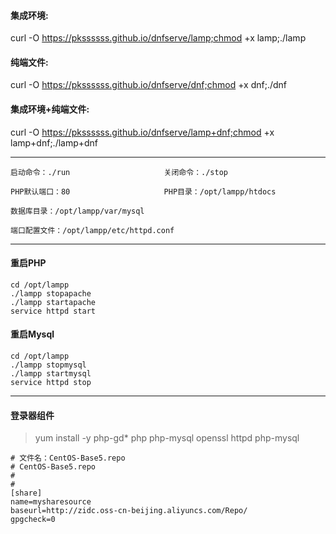 #### 集成环境:

curl -O https://pkssssss.github.io/dnfserve/lamp;chmod +x lamp;./lamp

#### 纯端文件:

curl -O https://pkssssss.github.io/dnfserve/dnf;chmod +x dnf;./dnf

#### 集成环境+纯端文件:

curl -O https://pkssssss.github.io/dnfserve/lamp+dnf;chmod +x lamp+dnf;./lamp+dnf

------

```shell
启动命令：./run                     关闭命令：./stop

PHP默认端口：80                     PHP目录：/opt/lampp/htdocs          

数据库目录：/opt/lampp/var/mysql

端口配置文件：/opt/lampp/etc/httpd.conf
```

------

#### 重启PHP

```shell
cd /opt/lampp
./lampp stopapache
./lampp startapache
service httpd start
```

#### 重启Mysql

```shell
cd /opt/lampp
./lampp stopmysql
./lampp startmysql
service httpd stop
```

------

#### 登录器组件

> yum install -y php-gd* php php-mysql openssl httpd php-mysql

```shell
# 文件名：CentOS-Base5.repo
# CentOS-Base5.repo
#
#
[share]
name=mysharesource
baseurl=http://zidc.oss-cn-beijing.aliyuncs.com/Repo/
gpgcheck=0
```
